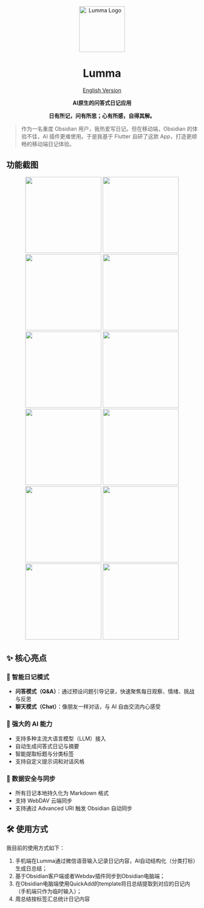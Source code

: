 <div align="center">
  <img src="assets/icon/icon.svg" width="120" height="120" alt="Lumma Logo">

  # Lumma

  [English Version](./README.md)

  **AI原生的问答式日记应用**
</div>

<div align="center">
  <strong>日有所记，问有所思；心有所感，自得其解。</strong>
</div>

> 作为一名重度 Obsidian 用户，我热爱写日记。但在移动端，Obsidian 的体验不佳，AI 插件更难使用。于是我基于 Flutter 自研了这款 App，打造更顺畅的移动端日记体验。

## 功能截图

<div align="center">
  <img src="docs/screenshots/v1.0.0/home.jpg" width="200">
  <img src="docs/screenshots/v1.0.0/chat.jpg" width="200">
  <img src="docs/screenshots/v1.0.0/summary.jpg" width="200">
  <img src="docs/screenshots/v1.0.0/diary_detail.jpg" width="200">
</div>
<div align="center">
  <img src="docs/screenshots/v1.0.0/diary_list.jpg" width="200">
  <img src="docs/screenshots/v1.0.0/diary_mode.jpg" width="200">
  <img src="docs/screenshots/v1.0.0/setting_llm.jpg" width="200">
  <img src="docs/screenshots/v1.0.0/setting_prompt.jpg" width="200">
</div>
<div align="center">
  <img src="docs/screenshots/v1.0.0/summary_prompt.jpg" width="200">
  <img src="docs/screenshots/v1.0.0/setting_qa.jpg" width="200">
  <img src="docs/screenshots/v1.0.0/sync.jpg" width="200">
  <img src="docs/screenshots/v1.0.0/theme.jpg" width="200">
</div>

## ✨ 核心亮点

### 📝 智能日记模式

- **问答模式（Q&A）**：通过预设问题引导记录，快速聚焦每日观察、情绪、挑战与反思
- **聊天模式（Chat）**：像朋友一样对话，与 AI 自由交流内心感受

### 🤖 强大的 AI 能力

- 支持多种主流大语言模型（LLM）接入
- 自动生成问答式日记与摘要
- 智能提取标题与分类标签
- 支持自定义提示词和对话风格


### 💾 数据安全与同步

- 所有日记本地持久化为 Markdown 格式
- 支持 WebDAV 云端同步
- 支持通过 Advanced URI 触发 Obsidian 自动同步

## 🛠 使用方式
我目前的使用方式如下：
1. 手机端在Lumma通过微信语音输入记录日记内容，AI自动结构化（分类打标）生成日总结；
2. 基于Obsidian客户端或者Webdav插件同步到Obsidian电脑端；
3. 在Obsidian电脑端使用QuickAdd的template将日总结提取到对应的日记内（手机端只作为临时输入）；
4. 周总结按标签汇总统计日记内容
